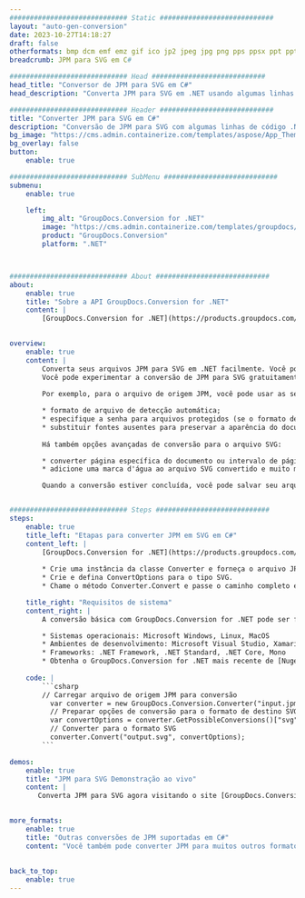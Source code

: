```yaml
---
############################# Static ############################
layout: "auto-gen-conversion"
date: 2023-10-27T14:18:27
draft: false
otherformats: bmp dcm emf emz gif ico jp2 jpeg jpg png pps ppsx ppt pptx psb psd svg svgz tga tif tiff webp wmf wmz
breadcrumb: JPM para SVG em C#

############################# Head ############################
head_title: "Conversor de JPM para SVG em C#"
head_description: "Converta JPM para SVG em .NET usando algumas linhas de código. Use a API de conversão de documentos do GroupDocs para converter mais de 160 formatos de arquivo."

############################# Header ############################
title: "Converter JPM para SVG em C#"
description: "Conversão de JPM para SVG com algumas linhas de código .NET"
bg_image: "https://cms.admin.containerize.com/templates/aspose/App_Themes/V3/images/bg/header1.png"
bg_overlay: false
button:
    enable: true

############################# SubMenu ############################
submenu:
    enable: true

    left:
        img_alt: "GroupDocs.Conversion for .NET"
        image: "https://cms.admin.containerize.com/templates/groupdocs/images/product-logos/90x90-noborder/groupdocs-conversion-net.png"
        product: "GroupDocs.Conversion"
        platform: ".NET"



############################# About ############################
about:
    enable: true
    title: "Sobre a API GroupDocs.Conversion for .NET"
    content: |
        [GroupDocs.Conversion for .NET](https://products.groupdocs.com/conversion/net/) pode ser usado para converter Microsoft Word, Excel, PowerPoint, PDF, Visio e outros formatos. GroupDocs.Conversion é uma API independente que é adequada para sistemas internos e de back-end onde é necessário alto desempenho. Não depende de nenhum software como Microsoft ou Open Office.
    

overview:
    enable: true
    content: |
        Converta seus arquivos JPM para SVG em .NET facilmente. Você pode usar apenas algumas linhas de código C# em qualquer plataforma de sua escolha, como - Windows, Linux, macOS.
        Você pode experimentar a conversão de JPM para SVG gratuitamente e avaliar a qualidade dos resultados da conversão. Juntamente com cenários de conversão de arquivo simples, você pode tentar opções mais avançadas para carregar o arquivo de origem JPM e para salvar o resultado de saída SVG. 
        
        Por exemplo, para o arquivo de origem JPM, você pode usar as seguintes opções de carregamento:

        * formato de arquivo de detecção automática;
        * especifique a senha para arquivos protegidos (se o formato de arquivo suportar);
        * substituir fontes ausentes para preservar a aparência do documento.
        
        Há também opções avançadas de conversão para o arquivo SVG:

        * converter página específica do documento ou intervalo de páginas;
        * adicione uma marca d'água ao arquivo SVG convertido e muito mais.

        Quando a conversão estiver concluída, você pode salvar seu arquivo SVG no caminho do arquivo local ou em qualquer armazenamento de terceiros, como FTP, Amazon S3, Google Drive, Dropbox etc. Observe - para converter JPM para {{ TO}} não há necessidade de nenhum software adicional instalado - como MS Office, Open Office, Adobe Acrobat Reader etc.


############################# Steps ############################
steps:
    enable: true
    title_left: "Etapas para converter JPM em SVG em C#"
    content_left: |
        [GroupDocs.Conversion for .NET](https://products.groupdocs.com/conversion/net/) torna mais fácil para os desenvolvedores converter um arquivo JPM para SVG com algumas linhas de código.
        
        * Crie uma instância da classe Converter e forneça o arquivo JPM com o caminho completo
        * Crie e defina ConvertOptions para o tipo SVG.
        * Chame o método Converter.Convert e passe o caminho completo e o formato (SVG) como parâmetro

    title_right: "Requisitos de sistema"
    content_right: |
        A conversão básica com GroupDocs.Conversion for .NET pode ser feita em apenas algumas etapas simples. Nossas APIs são suportadas em todas as principais plataformas e sistemas operacionais. Antes de executar o código abaixo, certifique-se de ter os seguintes pré-requisitos instalados em seu sistema.

        * Sistemas operacionais: Microsoft Windows, Linux, MacOS
        * Ambientes de desenvolvimento: Microsoft Visual Studio, Xamarin, MonoDevelop
        * Frameworks: .NET Framework, .NET Standard, .NET Core, Mono
        * Obtenha o GroupDocs.Conversion for .NET mais recente de [Nuget](https://www.nuget.org/packages/groupdocs.conversion)
         
    code: |
        ```csharp    
        // Carregar arquivo de origem JPM para conversão
          var converter = new GroupDocs.Conversion.Converter("input.jpm");
          // Preparar opções de conversão para o formato de destino SVG
          var convertOptions = converter.GetPossibleConversions()["svg"].ConvertOptions;
          // Converter para o formato SVG
          converter.Convert("output.svg", convertOptions);
        ```

demos:
    enable: true
    title: "JPM para SVG Demonstração ao vivo"
    content: |
       Converta JPM para SVG agora visitando o site [GroupDocs.Conversion App](https://products.groupdocs.app/conversion/family). A demonstração online tem as seguintes vantagens
          

more_formats:
    enable: true
    title: "Outras conversões de JPM suportadas em C#"
    content: "Você também pode converter JPM para muitos outros formatos de arquivo. Por favor, veja a lista abaixo."
       
       
back_to_top:
    enable: true
---
```

